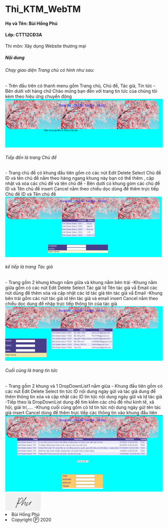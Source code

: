 # Thi_KTM_WebTM
<h4>Họ và Tên: Bùi Hồng Phú</h4>
<h4>Lớp: CTT12CĐ3A</h4>
<p>Thi môn: Xây dụng Website thương mại</p>
<h5>Nội dung</h5>

<h6>Chạy giao diện Trang chủ có hình như sau: </h6>
- Trên đầu trên có thanh menu gồm Trang chủ, Chủ đề, Tác giả, Tin tức
- Bên dưới với hàng chữ Chào mừng bạn đến với trang tin tức của chúng tôi kèm theo hiệu ứng chuyển động
<img src="https://github.com/buihongphu/Thi_KTM_WebTM/blob/main/trangchu.png?raw=true" alt="Hình ảnh có tồn tại">
<h6>Tiếp đến là trang Chủ đề</h6>
- Trang chủ đề có khung đầu tiên gồm có các nút Edit Delete Select Chủ đề ID và tên chủ đề nằm theo hàng ngang khung này bạn có thể thêm , cập nhật và xóa các chủ đề và tên chủ đề
- Bên dưới có khung gòm các chủ đề ID và Tên chủ đề insert Cancel nằm theo chiều dọc dùng để thêm trực tiếp Chủ đề ID và Tên chủ đề
<img src="https://github.com/buihongphu/Thi_KTM_WebTM/blob/main/chude.png?raw=true" alt="Hình ảnh có tồn tại">
<h6>kế tiếp là trang Tác giả</h6>
- Trang gồm 2 khung khugn nằm giữa và khung nằm bên trái
-Khung nằm giữa gồm có các nút Edit Delete Select Tác gải Id Tên tác giả vầ Email các nút dùng để thêm xóa và cập nhật các Id tác giả tên tác giả vầ Email
-Khung bên trái gồm các nút tác giả id tên tác giả và email insert Cancel nằm theo chiều dọc dung để nhập trực tiếp thông tin của tác giả
<img src="https://github.com/buihongphu/Thi_KTM_WebTM/blob/main/tacgia.png?raw=true" alt="Hình ảnh có tồn tại">
<h6>Cuối cùng là trang tin tức</h6>
- Trang gồm 2 khung và 1 DropDownList1 nằm giũa 
- Khung đầu tiên gồm có các nút Edit Delete Select tin tức ID  nội dung ngày gửi và tác giả dung để thêm thông tin xóa và cập nhật các ID tin tức nội dung ngày gửi và Id tác giả
-Tiếp theo là DropDownList dung để tìm kiếm các chủ đề như kinh tế, xã hội, giải trí,....
-Khung cuối cùng gồm có Id tin tức nội dung ngày gừi tên tác giả insert Cancel dùng để thêm trực tiếp các thông tin vào khung đầu tiên
<img src="https://github.com/buihongphu/Thi_KTM_WebTM/blob/main/tintuc.png?raw=true" alt="Hình ảnh có tồn tại">
<img src="https://raw.githubusercontent.com/buihongphu/Lam-quen-moi-truong-Android-Studio/master/ch%E1%BB%AF%20k%C3%AD.png" alt="Hình ảnh có tồn tại">
<li>Bùi Hồng Phú</li>
<li>Copyright Ⓟ 2020 </li>
